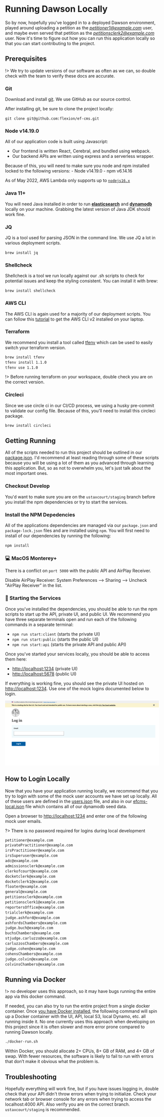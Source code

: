 # Running Dawson Locally

So by now, hopefully you've logged in to a deployed Dawson environment, played around uploading a petition as the *petitioner1@example.com* user, and maybe even served that petition as the *petitionsclerk2@example.com* user.  Now it's time to figure out how you can run this application locally so that you can start contributing to the project.

## Prerequisites

!> We try to update versions of our software as often as we can, so double check with the team to verify these docs are accurate.

### Git

Download and install [git](https://git-scm.com/downloads).  We use GitHub as our source control.

After installing git, be sure to clone the project locally:


`git clone git@github.com:flexion/ef-cms.git`


### Node v14.19.0

All of our application code is built using Javascript: 

- Our frontend is written React, Cerebral, and bundled using webpack.
- Our backend APIs are written using express and a serverless wrapper.

Because of this, you will need to make sure you node and npm installed locked to the following versions:
    - Node v14.19.0
    - npm v6.14.16

As of May 2022, AWS Lambda only supports up to [`nodejs16.x`](https://docs.aws.amazon.com/lambda/latest/dg/lambda-runtimes.html)

### Java 11+ 

You will need Java installed in order to run **[elasticsearch](https://www.elastic.co/)** and **[dynamodb](https://docs.aws.amazon.com/amazondynamodb/latest/developerguide/DynamoDBLocal.DownloadingAndRunning.html)** locally on your machine.  Grabbing the latest version of Java JDK should work fine.

### JQ

JQ is a tool used for parsing JSON in the command line.  We use JQ a lot in various deployment scripts.

`brew install jq`

### Shellcheck

Shellcheck is a tool we run locally against our .sh scripts to check for potential issues and keep the styling consistent.  You can install it with brew:

`brew install shellcheck`


### AWS CLI

The AWS CLI is again used for a majority of our deployment scripts.  You can follow this [tutorial](https://docs.aws.amazon.com/cli/latest/userguide/getting-started-install.html) to get the AWS CLI v2 installed on your laptop.

### Terraform

We recommend you install a tool called [tfenv](https://github.com/tfutils/tfenv) which can be used to easily switch your terraform version.  

```bash
brew install tfenv
tfenv install 1.1.0
tfenv use 1.1.0
```

!> Before running terraform on your workspace, double check you are on the correct version.

### Circleci
Since we use circle ci in our CI/CD process, we using a husky pre-commit to validate our config file.  Because of this, you'll need to install this circleci package.

```bash
brew install circleci
```

## Getting Running

All of the scripts needed to run this project should be outlined in our [package.json](https://github.com/ustaxcourt/ef-cms/blob/staging/package.json#L162).  I'd recommend at least reading through some of these scripts because you will be using a lot of them as you advanced through learning this application.  But, so as not to overwhelm you, let's just talk about the most important ones.

### Checkout Develop

You'd want to make sure you are on the `ustaxcourt/staging` branch before you install the npm dependencies or try to start the services.


### Install the NPM Depedencies

All of the applications dependencies are managed via our `package.json` and `package-lock.json` files and are installed using `npm`.  You will first need to install of our dependencies by running the following:

`npm install`

### 💻 MacOS Monterey+ 

There is a conflict on `port 5000` with the public API and AirPlay Receiver. 

Disable AirPlay Receiver: System Preferences --> Sharing --> Uncheck "AirPlay Receiver" in the list.

### 🏃 Starting the Services

Once you've installed the dependencies, you should be able to run the npm scripts to start up the API, private UI, and public UI.  We recommend you have three separate terminals open and run each of the following commands in a separate terminal:

- `npm run start:client` (starts the private UI)
- `npm run start:public` (starts the public UI)
- `npm run start:api` (starts the private API and public API)

Once you've started your services locally, you should be able to access them here:

- [http://localhost:1234](http://localhost:1234) (private UI)
- [http://localhost:5678](http://localhost:5678) (public UI)

If everything is working fine, you should see the private UI hosted on [http://localhost:1234](http://localhost:1234).  Use one of the mock logins documented below to login.

![Mock Login Page](./images/mock-login.png)

## How to Login Locally

Now that you have your application running locally, we recommend that you try to login with some of the mock user accounts we have set up locally.  All of these users are defined in the [users.json](https://github.com/ustaxcourt/ef-cms/blob/staging/web-api/storage/fixtures/seed/users.json) file, and also in our [efcms-local.json](https://github.com/ustaxcourt/ef-cms/blob/staging/web-api/storage/fixtures/seed/efcms-local.json) file which contains all of our dynamodb seed data.

Open a browser to [http://localhost:1234](http://localhost:1234) and enter one of the following mock user emails.

?> There is no password required for logins during local development


```txt
petitioner@example.com
privatePractitioner@example.com
irsPractitioner@example.com
irsSuperuser@example.com
adc@example.com
admissionsclerk@example.com
clerkofcourt@example.com
docketclerk@example.com
docketclerk1@example.com
floater@example.com
general@example.com
petitionsclerk@example.com
petitionsclerk1@example.com
reportersOffice@example.com
trialclerk@example.com
judge.ashford@example.com
ashfordsChambers@example.com
judge.buch@example.com
buchsChambers@example.com
stjudge.carluzzo@example.com
carluzzosChambers@example.com
judge.cohen@example.com
cohensChambers@example.com
judge.colvin@example.com
colvinsChambers@example.com
```

## Running via Docker

!> no developer uses this approach, so it may have bugs running the entire app via this docker command.

If needed, you can also try to run the entire project from a single docker container.
Once [you have Docker installed](https://docs.docker.com/install/), the following command will spin up a Docker container with the UI, API, local S3, local Dynamo, etc. all running inside it.  No one currently uses this approach when developing on this project since it is often slower and more error prone compared to running Dawson locally.

```sh
./docker-run.sh
```

Within Docker, you should allocate 2+ CPUs, 8+ GB of RAM, and 4+ GB of swap. With fewer resources, the software is likely to fail to run with errors that don’t make it obvious what the problem is.


## Troubleshooting

Hopefully everything will work fine, but if you have issues logging in, double check that your API didn't throw errors when trying to initialize.  Check your network tab or browser console for any errors when trying to access the localhost:4000 API.  Also verify you are on the correct branch. `ustaxcourt/staging` is recommended.
